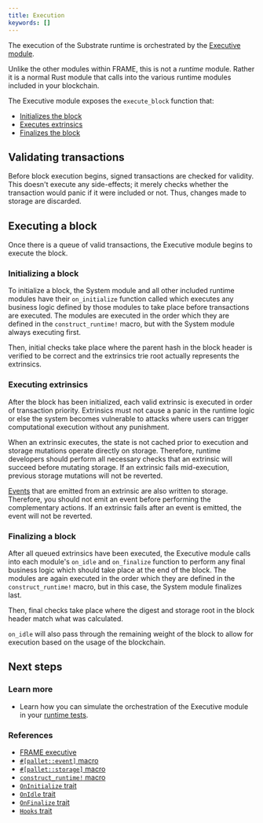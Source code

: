 ```yaml
---
title: Execution
keywords: []
---
```


The execution of the Substrate runtime is orchestrated by the [Executive module](/reference/frame-pallets#executive-module).

Unlike the other modules within FRAME, this is not a _runtime_ module. Rather it is a normal Rust module
that calls into the various runtime modules included in your blockchain.

The Executive module exposes the `execute_block` function that:

- [Initializes the block](#initializing-a-block)
- [Executes extrinsics](#executing-extrinsics)
- [Finalizes the block](#finalizing-a-block)

## Validating transactions

Before block execution begins, signed transactions are checked for validity. This doesn't execute any
side-effects; it merely checks whether the transaction would panic if it were included or not. Thus,
changes made to storage are discarded.

## Executing a block

Once there is a queue of valid transactions, the Executive module begins to execute the block.

### Initializing a block

To initialize a block, the System module and all other included runtime modules have their
`on_initialize` function called which executes any business logic defined by those modules to take
place before transactions are executed. The modules are executed in the order which they are defined
in the `construct_runtime!` macro, but with the System module always executing first.

Then, initial checks take place where the parent hash in the block header is verified to be correct
and the extrinsics trie root actually represents the extrinsics.

### Executing extrinsics

After the block has been initialized, each valid extrinsic is executed in order of transaction
priority. Extrinsics must not cause a panic in the runtime logic or else the system becomes
vulnerable to attacks where users can trigger computational execution without any punishment.

When an extrinsic executes, the state is not cached prior to execution and storage mutations operate
directly on storage. Therefore, runtime developers should perform all necessary checks that an
extrinsic will succeed before mutating storage. If an extrinsic fails mid-execution, previous
storage mutations will not be reverted.

[Events](/v3/runtime/events-and-errors) that are emitted from an extrinsic are also written to storage. Therefore, you
should not emit an event before performing the complementary actions. If an extrinsic fails after an
event is emitted, the event will not be reverted.

### Finalizing a block

After all queued extrinsics have been executed, the Executive module calls into each module's
`on_idle` and `on_finalize` function to perform any final business logic which should take place at the end of the
block. The modules are again executed in the order which they are defined in the
`construct_runtime!` macro, but in this case, the System module finalizes last.

Then, final checks take place where the digest and storage root in the block header match what was
calculated.

`on_idle` will also pass through the remaining weight of the block to allow for execution based on the
usage of the blockchain.

## Next steps

### Learn more

- Learn how you can simulate the orchestration of the Executive module in your
  [runtime tests](/v3/runtime/testing).

### References

- [FRAME executive](/rustdocs/latest/frame_executive/index.html)
- [`#[pallet::event]` macro](/rustdocs/latest/frame_support/attr.pallet.html#event-palletevent-optional)
- [`#[pallet::storage]` macro](/rustdocs/latest/frame_support/attr.pallet.html#storage-palletstorage-optional)
- [`construct_runtime!` macro](/rustdocs/latest/frame_support/macro.construct_runtime.html)
- [`OnInitialize` trait](/rustdocs/latest/frame_support/traits/trait.OnInitialize.html)
- [`OnIdle` trait](/rustdocs/latest/frame_support/traits/trait.OnIdle.html)
- [`OnFinalize` trait](/rustdocs/latest/frame_support/traits/trait.OnFinalize.html)
- [`Hooks` trait](/rustdocs/latest/frame_support/traits/trait.Hooks.html)
